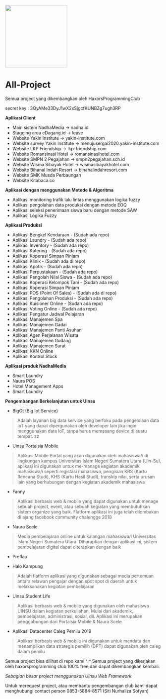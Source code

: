 <img src='https://haxors.or.id/img/logo_club.png' width='200'>

# All-Project
Semua project yang dikembangkan oleh HaxorsProgrammingClub

secret key : 3QyAMe33DyJ1wX2xSjgcfKUNBZg7ugh3RP

<strong> Aplikasi Client</strong>
- Main sistem NadhaMedia -> nadha.id
- Stagging area eDagang.id -> leave
- Website Yakin Institute -> yakin-institute.com
- Website survey Yakin Institute -> menujusergai2020.yakin-institute.com
- Website LKP Friendship -> lkp-friendship.com
- Website Romansinasi Hotel -> romansinasihotel.com
- Website SMPN 2 Pegajahan -> smpn2pegajahan.sch.id
- Website Wisma Sibayak Hotel -> wismasibayakhotel.com
- Website Bihanal Indah Resort -> binahalindahresort.com
- Website SMK Musda Perbaungan
- Website Kitabaca.co

<strong> Aplikasi dengan menggunakan Metode & Algoritma</strong>
- Aplikasi monitoring trafik lalu lintas menggunakan logika fuzzy
- Aplikasi pengolahan data produksi dengan metode EOQ
- Aplikasi seleksi penerimaan siswa baru dengan metode SAW 
- Aplikasi Logika Fuzzy

<strong> Aplikasi Produksi </strong>

- Aplikasi Bengkel Kendaraan - (Sudah ada repo)
- Aplikasi Laundry - (Sudah ada repo)
- Aplikasi Inventory - (Sudah ada repo)
- Aplikasi Katering - (Sudah ada repo)
- Aplikasi Koperasi Simpan Pinjam
- Aplikasi Klinik - (Sudah ada di repo)
- Aplikasi Apotik - (Sudah ada repo)
- Aplikasi Perpustakaan - (Sudah ada repo)
- Aplikasi Pengolah Nilai Siswa - (Sudah ada repo)
- Aplikasi Koperasi Kelompok Tani - (Sudah ada repo)
- Aplikasi Koperasi Simpan Pinjam
- Aplikasi POS (Point Of Sales) - (Sudah ada di repo)
- Aplikasi Pengolahan Produksi - (Sudah ada repo)
- Aplikasi Kuisioner Online - (Sudah ada repo)
- Aplikasi Voting Online - (Sudah ada repo)
- Aplikasi Pengatur Jadwal Pelajaran
- Aplikasi Manajemen Spa
- Aplikasi Manajemen Gadai
- Aplikasi Manajemen Panti Asuhan
- Aplikasi Agen Perjalanan Wisata
- Aplikasi Manajemen Gudang
- Aplikasi Manajemen Surat
- Aplikasi KKN Online
- Aplikasi Kontrol Stock

<strong> Aplikasi produk NadhaMedia </strong>

- Smart Laundry
- Naura POS
- Hotel Management Apps 
- Smart Laundry

<strong> Pengembangan Berkelanjutan untuk Uinsu</strong>

- BigOt (Big Iot Service)
> Adalah layanan big data service yang berfoku pada pengelolaan data IoT yang dapat dipergunakan oleh developer lain jika ingin menggunakan data IoT, tanpa harus memasang device di suatu tempat. zz

- Uinsu Portalsia Mobile
> Aplikasi Mobile Portal yang akan digunakan oleh mahasiswa/i di lingkungan kampus Universitas Islam Negeri Sumatera Utara (Uin-Su), aplikasi ini digunakan untuk me-manage kegiatan akademik mahasiswa/i seperti registasi mahasiswa, pengisian KRS (Kartu Rencana Studi), KHS (Kartu Hasil Studi), transkip nilai, serta urusan lain yang berhubungan dengan kegiatan akademik mahasiswa  

- Fanny
> Aplikasi berbasis web & mobile yang dapat digunakan untuk menage sebuah project, event, atau sebuah kegiatan yang membutuhkan sistem organize yang baik. Flatform aplikasi ini juga telah dilombakan di ajang facebook community chalengge 2018

- Naura Scele
> Media pembelajaran online untuk kalangan mahasiswa/i Universitas Islam Negeri Sumatera Utara. Diharapkan dengan aplikasi ini, sistem pembelajaran digital dapat diterapkan dengan baik

- Preflap

- Halo Kampung
> Adalah flatform aplikasi yang digunakan sebagai media pertemuan antara relawan pengajar dengan spot spot di daerah untuk melaksanakan kegiatan pembelajaran

- Uinsu Student Life
> Aplikasi berbasis web & mobile yang digunakan oleh mahasiswa UINSU dalam kegiatan perkuliahan. Mulai dari akademik, pembelajaran, administrasi, sosial, dll. Aplikasi ini merupakan penggabungan dari Portalsia Mobile & Naura Scele

- Aplikasi Datacenter Caleg Pemilu 2019
> Aplikasi berbasis web & mobile ini digunakan untuk mendata dan menampilkan data strategis pemilih (DPT) dapat digunakan oleh caleg dalam pemilu

Semua project bisa dilihat di repo kami ^_^
Semua project yang dikerjakan oleh haxorsprogramming club 100% free dan dapat dikembangkan kembali. 

<i>Sebagian besar project menggunakan Uinsu Web Framework</i>

Untuk merequest project, atau membantu pengembangan club kami dapat menghubungi contact person 0853-5884-8571 (Siti Nurhaliza Sofyan)

